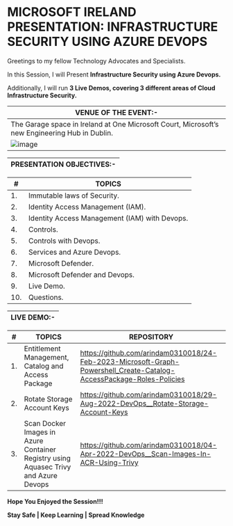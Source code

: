 # MICROSOFT IRELAND PRESENTATION: INFRASTRUCTURE SECURITY USING AZURE DEVOPS

Greetings to my fellow Technology Advocates and Specialists.

In this Session, I will Present __Infrastructure Security using Azure Devops.__

Additionally, I will run __3 Live Demos, covering 3 different areas of Cloud Infrastructure Security.__

| __VENUE OF THE EVENT:-__ |
| --------- |
| The Garage space in Ireland at One Microsoft Court, Microsoft’s new Engineering Hub in Dublin. |
| ![image](https://user-images.githubusercontent.com/29681063/234447415-2e7932ab-2c99-46e4-beb1-0f0776ce4c59.png) |

| __PRESENTATION OBJECTIVES:-__ |
| --------- |

| __#__ | __TOPICS__ |
| --------- | --------- |
| 1. | Immutable laws of Security. |
| 2. | Identity Access Management (IAM). |
| 3. | Identity Access Management (IAM) with Devops. |
| 4. | Controls. |
| 5. | Controls with Devops. |
| 6. | Services and Azure Devops. |
| 7. | Microsoft Defender. |
| 8. | Microsoft Defender and Devops. |
| 9. | Live Demo. |
| 10. | Questions. |

| __LIVE DEMO:-__ |
| --------- |

| __#__ | __TOPICS__ | __REPOSITORY__ |
| --------- | --------- | --------- |
| 1. | Entitlement Management, Catalog and Access Package | https://github.com/arindam0310018/24-Feb-2023-Microsoft-Graph-Powershell_Create-Catalog-AccessPackage-Roles-Policies |
| 2. | Rotate Storage Account Keys | https://github.com/arindam0310018/29-Aug-2022-DevOps__Rotate-Storage-Account-Keys |
| 3. | Scan Docker Images in Azure Container Registry using Aquasec Trivy and Azure Devops | https://github.com/arindam0310018/04-Apr-2022-DevOps__Scan-Images-In-ACR-Using-Trivy |

__Hope You Enjoyed the Session!!!__

__Stay Safe | Keep Learning | Spread Knowledge__
